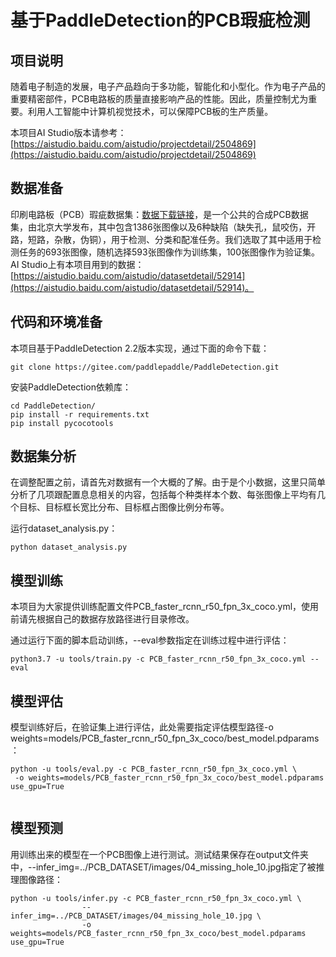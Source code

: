 # 基于PaddleDetection的PCB瑕疵检测


## 项目说明

随着电子制造的发展，电子产品趋向于多功能，智能化和小型化。作为电子产品的重要精密部件，PCB电路板的质量直接影响产品的性能。因此，质量控制尤为重要。利用人工智能中计算机视觉技术，可以保障PCB板的生产质量。


本项目AI Studio版本请参考：[https://aistudio.baidu.com/aistudio/projectdetail/2504869](https://aistudio.baidu.com/aistudio/projectdetail/2504869)


## 数据准备

印刷电路板（PCB）瑕疵数据集：[数据下载链接](http://robotics.pkusz.edu.cn/resources/dataset/)，是一个公共的合成PCB数据集，由北京大学发布，其中包含1386张图像以及6种缺陷（缺失孔，鼠咬伤，开路，短路，杂散，伪铜），用于检测、分类和配准任务。我们选取了其中适用于检测任务的693张图像，随机选择593张图像作为训练集，100张图像作为验证集。AI Studio上有本项目用到的数据：[https://aistudio.baidu.com/aistudio/datasetdetail/52914](https://aistudio.baidu.com/aistudio/datasetdetail/52914)。


## 代码和环境准备

本项目基于PaddleDetection 2.2版本实现，通过下面的命令下载：

```
git clone https://gitee.com/paddlepaddle/PaddleDetection.git
```

安装PaddleDetection依赖库：
```
cd PaddleDetection/
pip install -r requirements.txt
pip install pycocotools
```

## 数据集分析

在调整配置之前，请首先对数据有一个大概的了解。由于是个小数据，这里只简单分析了几项跟配置息息相关的内容，包括每个种类样本个数、每张图像上平均有几个目标、目标框长宽比分布、目标框占图像比例分布等。

运行dataset_analysis.py：
```
python dataset_analysis.py
```

## 模型训练

本项目为大家提供训练配置文件PCB_faster_rcnn_r50_fpn_3x_coco.yml，使用前请先根据自己的数据存放路径进行目录修改。

通过运行下面的脚本启动训练，--eval参数指定在训练过程中进行评估：
```
python3.7 -u tools/train.py -c PCB_faster_rcnn_r50_fpn_3x_coco.yml --eval
```

## 模型评估

模型训练好后，在验证集上进行评估，此处需要指定评估模型路径-o weights=models/PCB_faster_rcnn_r50_fpn_3x_coco/best_model.pdparams：
```
python -u tools/eval.py -c PCB_faster_rcnn_r50_fpn_3x_coco.yml \
 -o weights=models/PCB_faster_rcnn_r50_fpn_3x_coco/best_model.pdparams use_gpu=True
            
```

## 模型预测

用训练出来的模型在一个PCB图像上进行测试。测试结果保存在output文件夹中，--infer_img=../PCB_DATASET/images/04_missing_hole_10.jpg指定了被推理图像路径：
```
python -u tools/infer.py -c PCB_faster_rcnn_r50_fpn_3x_coco.yml \
                --infer_img=../PCB_DATASET/images/04_missing_hole_10.jpg \
                -o weights=models/PCB_faster_rcnn_r50_fpn_3x_coco/best_model.pdparams use_gpu=True
```


